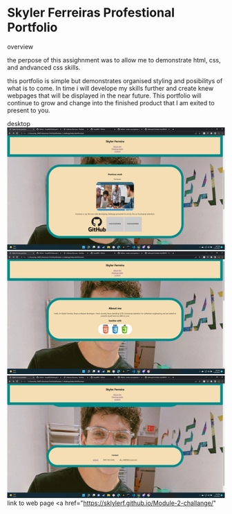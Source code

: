 # Skyler Ferreiras Profestional Portfolio

overview

the perpose of this assighnment was to allow me to demonstrate html, css, and andvanced css skills.

this portfolio is simple but demonstrates organised styling and posibilitys of what is to come. In time i will develope my skills further and create knew webpages that will be displayed in the near future. This portfolio will continue to grow and change into the finished product that I am exited to present to you.

desktop 
<img src="./Assets/images/2022-05-31 (1).png" alt="portfolio home page">
<img src="./Assets/images/2022-05-31.png" alt="portfolio home page">
<img src="./Assets/images/2022-05-31 (2).png" alt="portfolio home page">
link to web page  <a href="https://sklylerf.github.io/Module-2-challange/"